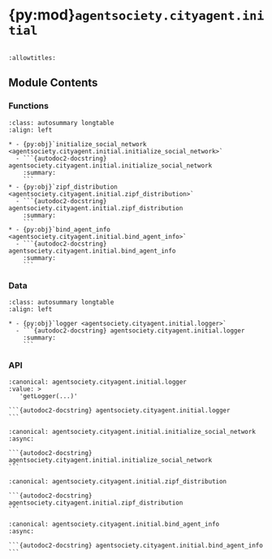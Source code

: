 # {py:mod}`agentsociety.cityagent.initial`

```{py:module} agentsociety.cityagent.initial
```

```{autodoc2-docstring} agentsociety.cityagent.initial
:allowtitles:
```

## Module Contents

### Functions

````{list-table}
:class: autosummary longtable
:align: left

* - {py:obj}`initialize_social_network <agentsociety.cityagent.initial.initialize_social_network>`
  - ```{autodoc2-docstring} agentsociety.cityagent.initial.initialize_social_network
    :summary:
    ```
* - {py:obj}`zipf_distribution <agentsociety.cityagent.initial.zipf_distribution>`
  - ```{autodoc2-docstring} agentsociety.cityagent.initial.zipf_distribution
    :summary:
    ```
* - {py:obj}`bind_agent_info <agentsociety.cityagent.initial.bind_agent_info>`
  - ```{autodoc2-docstring} agentsociety.cityagent.initial.bind_agent_info
    :summary:
    ```
````

### Data

````{list-table}
:class: autosummary longtable
:align: left

* - {py:obj}`logger <agentsociety.cityagent.initial.logger>`
  - ```{autodoc2-docstring} agentsociety.cityagent.initial.logger
    :summary:
    ```
````

### API

````{py:data} logger
:canonical: agentsociety.cityagent.initial.logger
:value: >
   'getLogger(...)'

```{autodoc2-docstring} agentsociety.cityagent.initial.logger
```

````

````{py:function} initialize_social_network(simulation)
:canonical: agentsociety.cityagent.initial.initialize_social_network
:async:

```{autodoc2-docstring} agentsociety.cityagent.initial.initialize_social_network
```
````

````{py:function} zipf_distribution(N, F, s=1.0)
:canonical: agentsociety.cityagent.initial.zipf_distribution

```{autodoc2-docstring} agentsociety.cityagent.initial.zipf_distribution
```
````

````{py:function} bind_agent_info(simulation)
:canonical: agentsociety.cityagent.initial.bind_agent_info
:async:

```{autodoc2-docstring} agentsociety.cityagent.initial.bind_agent_info
```
````
